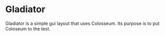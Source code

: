 # Gladiator

Gladiator is a simple gui layout that uses Colosseum. Its purpose is to put Coloseum to the test.
